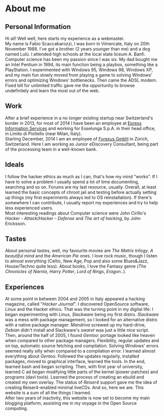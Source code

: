 # About me

<div class="row-fluid text-justify" markdown='1'>

## Personal Information
Hi all! Well well, here starts my experience as a webmaster.  
My name is Fabio Scaccabarozzi, I was born in Vimercate, Italy on 20th November 1988. I've got a brother (2 years younger than me) and a dog named Lulù. I attended high schools at the local state liceum A. Banfi.  
Computer science has been my passion since I was six. My dad bought me an Intel Pentium in 1994, its main function being a playbox, something like a PlayStation. I experimented with Windows 95, Windows 98, Windows XP, and my main fun slowly moved from playing a game to solving Windows' errors and optimizing Windows' bottlenecks. Then came the ADSL modem. Fixed bill for unlimited traffic gave me the opportunity to browse undefinitely and learn the most out of the web.

## Work
After a brief experience in a no longer existing startup near Switzerland's border in 2013, for most of 2014 I have been an employee at <a href="http://www.epress.it" target="_blank">Epress Information Services</a> and working for Esselunga S.p.A. in their head office, in Limito di Pioltello (near Milan, Italy).  
Starting December, 2014 I am an employee of <a href="http://www.forexus.ch/" target="_blank">Forexus GmbH</a> in Zürich, Switzerland. Here I am working as Junior eDiscovery Consultant, being part of the processing team in a well-known bank.  

## Ideals
I follow the hacker ethics as much as I can, that's how my mind "works". If I have to solve a problem I usually spend a lot of time documenting, searching and so on. Forums are my last resource, usually. Overall, at least learned the basic concepts of chroot jail and testing before actually setting up things (my first experiments always led to OS reinstallation). If there's somewhere I can contribute, I usually report my experiences and try to help less experienced users.  
Most interesting readings about Computer science were John Cirillo's <cite>Hacker - Attack</cite>/<cite>Hacker - Defense</cite> and <cite>The art of hacking</cite>, by John Ericksson.

## Tastes
About personal tastes, well, my favourite movies are <cite>The Matrix trilogy</cite>, <cite>A beautiful mind</cite> and the <cite>American Pie</cite> ones. I love rock music, though I listen to almost everything (Celtic, New Age, Pop and also some Blues&amp;Jazz, House/Techno quite less). About books, I love the Fantasy genre (<cite>The Chronicles of Narnia</cite>, <cite>Harry Potter</cite>, <cite>Lord of Rings</cite>, <cite>Eragon</cite>..).

## Experiences
At some point in between 2004 and 2005 in Italy appeared a hacking magazine, called "<cite>Hacker Journal</cite>". I discovered OpenSource software, Linux and the Hacker ethics. That was the turning point in my digital life: I began experimenting with Linux, <cite>Slackware</cite> being my first distro. <cite>Slackware</cite> was a mess with package management, so I looked for an alternative distro with a native package manager: <cite>Mandriva</cite> screwed up my hard-drive, <cite>Debian</cite> didn't install and Slackware's <cite>swaret</cite> was just a little nice script.  
Then, around the half of 2005, I found <cite>Gentoo</cite>: portage looked like heaven when compared to other package managers. Flexibility, regular updates and on top, automatic source fetching and compilation. Solving Windows' errors seemed really silly when compared to a compilation error. I learned almost everything about <cite>Gentoo</cite>. Followed the updates regularly, installed packages, moved to graphical interface, learned the tools. In the end, learned bash and began scripting. Then, with first year of university, learned C ad began modifying little parts of the kernel (power-patches) and programs (davl tools). Learned the process of creating an ebuild and created my own overlay. The status of <cite>Reiser4</cite> support gave me the idea of creating Reiser4-enabled minimal liveCDs. And so, here we are. This website is a sum of all the things I learned.  
After two years of inactivity, this website is now set to become my main blogging platform, assisting me in my voyage in the Open Source computing.

</div>
